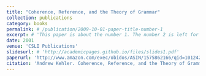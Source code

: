 ```yaml
---
title: "Coherence, Reference, and the Theory of Grammar"
collection: publications
category: books
permalink: # /publication/2009-10-01-paper-title-number-1
excerpt: # 'This paper is about the number 1. The number 2 is left for future work.'
date: 2001
venue: 'CSLI Publications'
slidesurl: # 'http://academicpages.github.io/files/slides1.pdf'
paperurl: 'http://www.amazon.com/exec/obidos/ASIN/1575862166/qid=1012429713/sr=12-1/102-6901625-5880126' 
citation: 'Andrew Kehler. Coherence, Reference, and the Theory of Grammar, CSLI Publications, 2002.'
---
```


